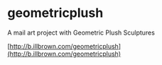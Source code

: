 geometricplush
==============

A mail art project with Geometric Plush Sculptures

[http://b.illbrown.com/geometricplush](http://b.illbrown.com/geometricplush)
